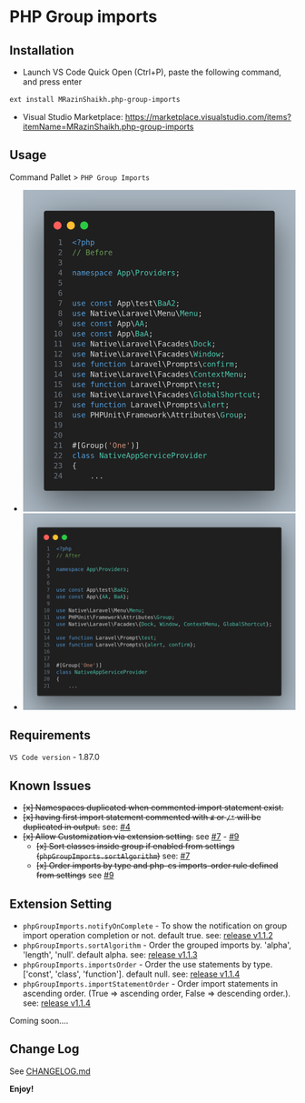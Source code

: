 # PHP Group imports

## Installation
- Launch VS Code Quick Open (Ctrl+P), paste the following command, and press enter
```sh
ext install MRazinShaikh.php-group-imports
```
- Visual Studio Marketplace: https://marketplace.visualstudio.com/items?itemName=MRazinShaikh.php-group-imports

## Usage

Command Pallet > `PHP Group Imports`
- ![sample-input](images/changelog/sample-input.png)
- ![sample-output](images/changelog/sample-output.png)

## Requirements

`VS Code version` - 1.87.0

## Known Issues

- ~~[x] Namespaces duplicated when commented import statement exist.~~
- ~~[x] having first import statement commented with `#` or `/*` will be duplicated in output.~~ see: [#4](https://github.com/mrazinshaikh/php-group-imports-extension/issues/4)
- ~~[x] Allow Customization via extension setting.~~ see [#7](https://github.com/mrazinshaikh/php-group-imports-extension/issues/7) - [#9](https://github.com/mrazinshaikh/php-group-imports-extension/issues/9)
    - ~~[x] Sort classes inside group if enabled from settings (`phpGroupImports.sortAlgorithm`)~~ see: [#7](https://github.com/mrazinshaikh/php-group-imports-extension/issues/7)
    - ~~[x] Order imports by type and php-cs imports-order rule defined from settings~~ see [#9](https://github.com/mrazinshaikh/php-group-imports-extension/issues/9)


## Extension Setting

- `phpGroupImports.notifyOnComplete` - To show the notification on group import operation completion or not. default true. see: [release v1.1.2](CHANGELOG.md#112)
- `phpGroupImports.sortAlgorithm` - Order the grouped imports by. 'alpha', 'length', 'null'. default alpha. see: [release v1.1.3](CHANGELOG.md#113)
- `phpGroupImports.importsOrder` - Order the use statements by type. ['const', 'class', 'function']. default null. see: [release v1.1.4](CHANGELOG.md#114)
- `phpGroupImports.importStatementOrder` - Order import statements in ascending order. (True => ascending order, False => descending order.). see: [release v1.1.4](CHANGELOG.md#115)

Coming soon....

## Change Log
 See [CHANGELOG.md](CHANGELOG.md)

**Enjoy!**
